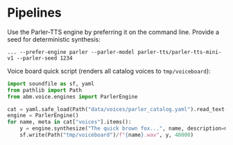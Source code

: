 # Pipelines

Use the Parler-TTS engine by preferring it on the command line. Provide a
seed for deterministic synthesis:

```
... --prefer-engine parler --parler-model parler-tts/parler-tts-mini-v1 --parler-seed 1234
```

Voice board quick script (renders all catalog voices to `tmp/voiceboard`):

```python
import soundfile as sf, yaml
from pathlib import Path
from abm.voice.engines import ParlerEngine

cat = yaml.safe_load(Path("data/voices/parler_catalog.yaml").read_text())
engine = ParlerEngine()
for name, meta in cat["voices"].items():
    y = engine.synthesize("The quick brown fox...", name, description=meta["description"])
    sf.write(Path("tmp/voiceboard")/f"{name}.wav", y, 48000)
```
